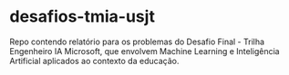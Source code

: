 # desafios-tmia-usjt
Repo contendo relatório para os problemas do Desafio Final - Trilha Engenheiro IA Microsoft, que envolvem Machine Learning e Inteligência Artificial aplicados ao contexto da educação.
